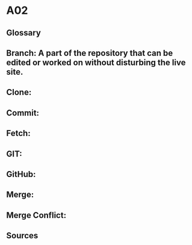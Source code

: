 # A02
<h2> Glossary </h2>
  <h2> <b> Branch: </b> A part of the repository that can be edited or worked on without disturbing the live site.  </h2>
  <h2> <b> Clone: </b> </h2>
  <h2> <b> Commit: </b> </h2>
  <h2> <b> Fetch: </b> </h2>
  <h2> <b> GIT: </b> </h2>
  <h2> <b> GitHub: </b> </h2>
  <h2> <b> Merge: </b> </h2>
  <h2> <b> Merge Conflict: </b> </h2>
<h2> Sources </h2>


